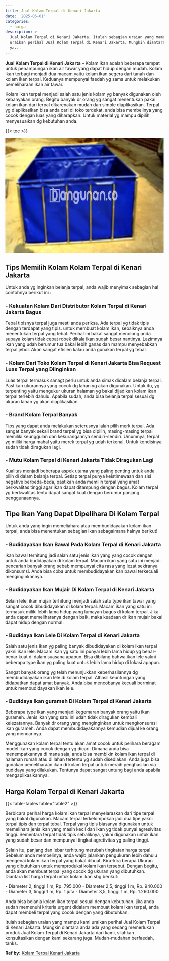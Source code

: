 ```yaml
---
title: Jual Kolam Terpal di Kenari Jakarta
date: '2025-06-01'
categories:
  - harga
description: >-
  Jual Kolam Terpal di Kenari Jakarta. Itulah sebagian uraian yang mampu kami
  uraikan perihal Jual Kolam Terpal di Kenari Jakarta. Mungkin diantara anda ada
  ya...
---
```


**Jual Kolam Terpal di Kenari Jakarta** – Kolam ikan adalah beberapa tempat untuk penampungan ikan air tawar yang dapat hidup dengan mudah. Kolam ikan terbagi menjadi dua macam yaitu kolam ikan segera dari tanah dan kolam ikan terpal. Keduanya mempunyai faedah yg sama untuk melakukan pemeliharaan ikan air tawar.

Kolam ikan terpal menjadi salah satu jenis kolam yg banyak digunakan oleh kebanyakan orang. Begitu banyak dr orang yg sangat menentukan pakai kolam ikan dari terpal dikarenakan mudah dan simple diaplikasikan. Terpal yg diaplikasikan bisa anda cari di toko terdekat, anda bisa membelinya yang cocok dengan luas yang diharapkan. Untuk material yg mampu dipilih menyesuaikan dg kebutuhan anda.

{{< toc >}}

![Jual Kolam Terpal di Kenari Jakarta](/images/jual-kolam-terpal-13.png)

## Tips Memilih Kolam Kolam Terpal di Kenari Jakarta

Untuk anda yg inginkan belanja terpal, anda wajib menyimak sebagian hal contohnya berikut ini :

### \- Kekuatan Kolam Dari Distributor Kolam Terpal di Kenari Jakarta Bagus

Tebal tipisnya terpal juga mesti anda periksa. Ada terpal yg tidak tipis dengan terdapat yang tipis. untuk membuat kolam ikan, sebaiknya anda menentukan terpal yang tebal. Perihal ini bakal sangat menolong anda supaya kolam tidak cepat robek dikala ikan sudah besar nantinya. Lazimnya ikan yang udah berumur tua bakal lebih ganas dan mampu menyebabkan terpal jebol. Akan sangat efisien kalau anda gunakan terpal yg tebal.

### \- Kolam Dari Toko Kolam Terpal di Kenari Jakarta Bisa Request Luas Terpal yang Diinginkan

Luas terpal termasuk sanagt perlu untuk anda simak didalam belanja terpal. Pastikan ukurannya yang cocok dg lahan yg akan digunakan. Untuk itu, yg terpenting yaitu mengukur ukuran halaman yg bakal dijadikan kolam ikan terpal terlebih dahulu. Apabila sudah, anda bisa belanja terpal sesuai dg ukuran lahan yg akan diaplikasikan.

### \- Brand Kolam Terpal Banyak

Tips yang dapat anda melakukan seterusnya ialah pilih merk terpal. Ada sangat banyak sekali brand terpal yg bisa dipilih, masing-masing terpal memiliki keunggulan dan kekurangannya sendiri-sendiri. Umumnya, terpal yg miliki harga mahal yaitu merek terpal yg udah terkenal. Untuk kondisinya sudah tidak diragukan lagi.

### \- Mutu Kolam Terpal di Kenari Jakarta Tidak Diragukan Lagi

Kualitas menjadi beberapa aspek utama yang paling penting untuk anda pilih di dalam belanja terpal. Setiap terpal punya keistimewaan dan sisi negative berbeda-beda, pastikan anda memilih terpal yang amat berkwalitas tinggi agar ikan dapat ditampung dengan bagus. Kolam terpal yg berkwalitas tentu dapat sangat kuat dengan berumur panjang penggunaannya.

## Tipe Ikan Yang Dapat Dipelihara Di Kolam Terpal

Untuk anda yang ingin memeliahara atau membudidayakan kolam ikan terpal, anda bisa menentukan sebagian ikan sebagaimana halnya berikut!

### \- Budidayakan Ikan Bawal Pada Kolam Terpal di Kenari Jakarta

Ikan bawal terhitung jadi salah satu jenis ikan yang yang cocok dengan untuk anda budidayakan di kolam terpal. Macam ikan yang satu ini menjadi pencarian banyak orang sebab mempunyai cita rasa yang lezat sekiranya dikonsumsi. Anda bisa coba untuk membudidayakan kan bawal terkecuali menginginkannya.

### \- Budidayakan Ikan Mujair Di Kolam Terpal di Kenari Jakarta

Selain lele, ikan mujair terhitung menjadi salah satu type ikan tawar yang sangat cocok dibudidayakan di kolam terpal. Macam ikan yang satu ini termasuk miliki lebih lama hidup yang lumayan bagus di kolam terpal. Jika anda dapat memeliharanya dengan baik, maka keadaan dr ikan mujair bakal dapat hidup dengan normal.

### \- Budidaya Ikan Lele Di Kolam Terpal di Kenari Jakarta

Salah satu jenis ikan yg paling banyak dibudidayakan di kolam ikan terpal yakni ikan lele. Macam ikan yg satu ini punyai lebih lama hidup yg benar-benar kuat di dalam suasana apapun. Bisa dibilang bahwa ikan lele yakni beberapa type ikan yg paling kuat untuk lebih lama hidup di lokasi apapun.

Sangat banyak orang yg telah menunjukkan keberhasilannya dg membudidayakan ikan lele di kolam terpal. Alhasil keuntungan yang didapatkan dapat amat banyak. Anda bisa mencobanya kecuali berminat untuk membudidayakan ikan lele.

### \- Budidaya Ikan gurameh Di Kolam Terpal di Kenari Jakarta

Beberapa type ikan yang menjadi kegemaran banyak orang yaitu ikan gurameh. Jenis ikan yang satu ini udah tidak diragukan kembali kelezatannya. Banyak dr orang yang menginginkan untuk mengkonsumsi ikan gurameh. Anda dapat membudidayakannya kemudian dijual ke orang yang mencarinya.

Menggunakan kolam terpal tentu akan amat cocok untuk pelihara beragam model ikan yang cocok dengan yg dicari. Dimana anda bisa menempatkannya di mana saja, anda bisa membikin kolam ikan terpal di halaman rumah atau di lahan tertentu yg sudah disediakan. Anda juga bisa gunakan pemeliharaan ikan di kolam terpal untuk meraih penghasilan via budidaya yang dilakukan. Tentunya dapat sangat untung bagi anda apabila mengaplikasikannya.

## Harga Kolam Terpal di Kenari Jakarta

{{< table-tables table="table2" >}}

Berbicara perihal harga kolam ikan terpal menyelaraskan dari tipe terpal yang bakal digunakan. Macam terpal terkelompokan jadi dua tipe yakni terpal tipis dan terpal tebal. Terpal yang tipis biasanya digunakan untuk memelihara jenis ikan yang masih kecil dan ikan yg tidak punyai agresivitas tinggi. Sementara terpal tidak tipis sebaliknya, yakni digunakan untuk ikan yang sudah besar dan mempunyai tingkat agretivitas yg paling tinggi.

Selain itu, panjang dan lebar terhitung merubah tingkatan harga terpal. Sebelum anda membelinya, anda wajib jalankan pengukuran lebih dahulu mengenai kolam ikan terpal yang bakal dibuat. Kira-kira berapa Ukuran yang dibutuhkan untuk memproduksi kolam ikan tersebut. Dengan begitu, anda akan membuat terpal yang cocok dg ukuran yang dibutuhkan. Diantara list harga terpal untuk kolam ikan sbg berikut:

\- Diameter 2, tinggi 1 m, Rp. 795.000 - Diameter 2,5, tinggi 1 m, Rp. 940.000 - Diameter 3, tinggi 1 m, Rp. 1 juta - Diameter 3,5, tinggi 1 m, Rp. 1.260.000

Anda bisa belanja kolam ikan terpal sesuai dengan kebutuhan. jika anda sudah memenuhi kriteria urgent didalam membuat kolam ikan terpal, anda dapat membeli terpal yang cocok dengan yang dibutuhkan.

Itulah sebagian uraian yang mampu kami uraikan perihal Jual Kolam Terpal di Kenari Jakarta. Mungkin diantara anda ada yang sedang memerlukan produk Jual Kolam Terpal di Kenari Jakarta dari kami, silahkan konsultasikan dengan kami sekarang juga. Mudah-mudahan berfaedah, tanks.

**Ref by:** [Kolam Terpal Kenari Jakarta](https://id.wikipedia.org/wiki/Kolam)
